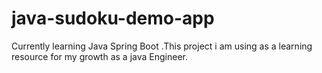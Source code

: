 # java-sudoku-demo-app
Currently learning Java Spring Boot .This project i am using as a learning resource for my growth as a java Engineer. 

